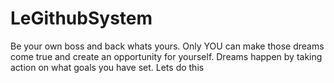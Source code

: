 # LeGithubSystem
Be your own boss and back whats yours.   Only YOU can make those dreams come true and create an opportunity for yourself. Dreams happen by taking action on what goals you have set. Lets do this
